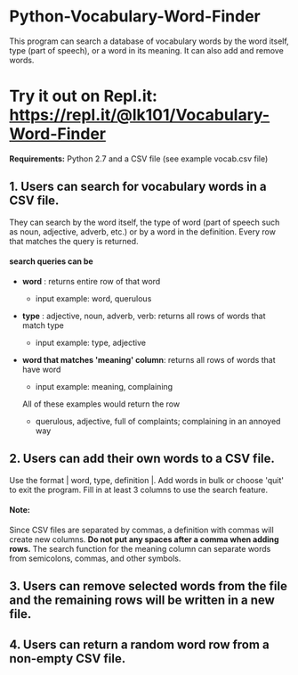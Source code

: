# Python-Vocabulary-Word-Finder
This program can search a database of vocabulary words by the word itself, type (part of speech), or a word in its meaning. It can also add and remove words. 

# Try it out on Repl.it: https://repl.it/@lk101/Vocabulary-Word-Finder

**Requirements:** Python 2.7 and a CSV file (see example vocab.csv file)

## 1. Users can search for vocabulary words in a CSV file. 
They can search by the word itself, the type of word (part of speech such as noun, adjective, adverb, etc.) or by a word in the definition. Every row that matches the query is returned. 

#### search queries can be
   - **word** : returns entire row of that word
        - input example:    word, querulous
   - **type** : adjective, noun, adverb, verb: returns all rows of words that match type
        - input example:    type, adjective
   - **word that matches 'meaning' column**: returns all rows of words that have word
        - input example:    meaning, complaining
        
        All of these examples would return the row
        - querulous, adjective, full of complaints; complaining in an annoyed way

## 2. Users can add their own words to a CSV file.
Use the format | word, type, definition |. Add words in bulk or choose 'quit' to exit the program. Fill in at least 3 columns to use the search feature. 

#### Note:
Since CSV files are separated by commas, a definition with commas will create new columns. **Do not put any spaces after a comma when adding rows.** The search function for the meaning column can separate words from semicolons, commas, and other symbols. 

## 3. Users can remove selected words from the file and the remaining rows will be written in a new file.

## 4. Users can return a random word row from a non-empty CSV file.

